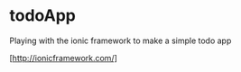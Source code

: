 # todoApp

Playing with the ionic framework to make a simple todo app

[http://ionicframework.com/]
